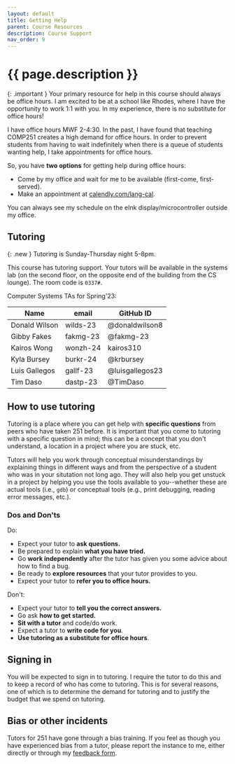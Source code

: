 ```yaml
---
layout: default
title: Getting Help 
parent: Course Resources
description: Course Support
nav_order: 9
---
```


# {{ page.description }}

{: .important }
Your primary resource for help in this course should always be office hours. I am
excited to be at a school like Rhodes, where I have the opportunity to work 1:1
with you. In my experience, there is no substitute for office hours!

I have office hours MWF 2-4:30. In the past, I have found that teaching COMP251
creates a high demand for office hours. In order to prevent students from having
to wait indefinitely when there is a queue of students wanting help, I take
appointments for office hours.

So, you have __two options__ for getting help during office hours:

* Come by my office and wait for me to be available (first-come, first-served).
* Make an appointment at [calendly.com/lang-cal](https://calendly.com/lang-cal).

You can always see my schedule on the eInk display/microcontroller outside my
office.

## Tutoring

{: .new }
Tutoring is Sunday-Thursday night 5-8pm.

This course has tutoring support. Your tutors will be available in the systems
lab (on the second floor, on the opposite end of the building from the CS
lounge). The room code is `0337#`.


Computer Systems TAs for Spring'23:

Name | email | GitHub ID
---|---|----
Donald Wilson | wilds-23 | @donaldwilson8
Gibby Fakes | fakmg-23 | @fakmg-23
Kairos Wong | wonzh-24 | kairos310
Kyla Bursey | burkr-24 | @krbursey
Luis Gallegos | gallf-23 | @luisgallegos23
Tim Daso | dastp-23 | @TimDaso

## How to use tutoring

Tutoring is a place where you can get help with __specific questions__ from
peers who have taken 251 before. It is important that you come to tutoring with
a specific question in mind; this can be a concept that you don't understand, a
location in a project where you are stuck, etc. 

Tutors will help you work through conceptual misunderstandings by explaining
things in different ways and from the perspective of a student who was in your
situtation not long ago. They will also help you get unstuck in a project by
helping you use the tools available to you--whether these are actual tools
(i.e., `gdb`) or conceptual tools (e.g., print debugging, reading error
messages, etc.).

### Dos and Don'ts

Do:

* Expect your tutor to __ask questions.__
* Be prepared to explain __what you have tried.__
* Go __work independently__ after the tutor has given you some advice about how
  to find a bug.
* Be ready to __explore resources__ that your tutor provides to you.
* Expect your tutor to __refer you to office hours.__

Don't:

* Expect your tutor to __tell you the correct answers.__
* Go ask __how to get started.__
* __Sit with a tutor__ and code/do work.
* Expect a tutor to __write code for you__.
* __Use tutoring as a substitute for office hours__.

## Signing in

You will be expected to sign in to tutoring. I require the tutor to do this and
to keep a record of who has come to tutoring. This is for several reasons, one
of which is to determine the demand for tutoring and to justify the budget that
we spend on tutoring.

## Bias or other incidents

Tutors for 251 have gone through a bias training. If you feel as though you have
experienced bias from a tutor, please report the instance to me, either directly
or through my [feedback form](https://tinyr.us/lang-feedback).

